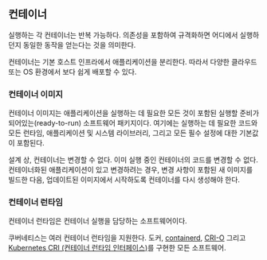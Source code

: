 ## 컨테이너

실행하는 각 컨테이너는 반복 가능하다. 의존성을 포함하여 규격화하면 어디에서 실행하던지 동일한 동작을 얻는다는 것을 의미한다.

컨테이너는 기본 호스트 인프라에서 애플리케이션을 분리한다. 따라서 다양한 클라우드 또는 OS 환경에서 보다 쉽게 배포할 수 있다.

### 컨테이너 이미지

컨테이너 이미지는 애플리케이션을 실행하는 데 필요한 모든 것이 포함된 실행할 준비가 되어있는(ready-to-run) 소프트웨어 패키지이다. 여기에는 실행하는 데 필요한 코드와 모든 런타임, 애플리케이션 및 시스템 라이브러리, 그리고 모든 필수 설정에 대한 기본값이 포함된다.

설계 상, 컨테이너는 변경할 수 없다. 이미 실행 중인 컨테이너의 코드를 변경할 수 없다. 컨테이너화된 애플리케이션이 있고 변경하려는 경우, 변경 사항이 포함된 새 이미지를 빌드한 다음, 업데이트된 이미지에서 시작하도록 컨테이너를 다시 생성해야 한다.

### 컨테이너 런타임

컨테이너 런타임은 컨테이너 실행을 담당하는 소프트웨어이다.

쿠버네티스는 여러 컨테이너 런타임을 지원한다. 도커, [containerd](https://containerd.io/docs/), [CRI-O](https://cri-o.io/#what-is-cri-o) 그리고 [Kubernetes CRI (컨테이너 런타임 인터페이스)](https://github.com/kubernetes/community/blob/master/contributors/devel/sig-node/container-runtime-interface.md)를 구현한 모든 소프트웨어.

